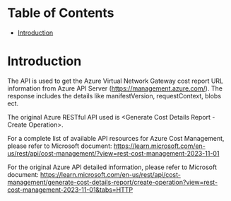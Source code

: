 # Table of Contents
- [Introduction](#introduction)


# Introduction <a name="introduction"></a>
The API is used to get the Azure Virtual Network Gateway cost report URL information from Azure API Server (https://management.azure.com/). The response includes the details like manifestVersion, requestContext, blobs ect.



The original Azure RESTful API used is <Generate Cost Details Report - Create Operation>. 



For a complete list of available API resources for Azure Cost Management, please refer to Microsoft document: https://learn.microsoft.com/en-us/rest/api/cost-management/?view=rest-cost-management-2023-11-01

For the original Azure API detailed information, please refer to Microsoft document: https://learn.microsoft.com/en-us/rest/api/cost-management/generate-cost-details-report/create-operation?view=rest-cost-management-2023-11-01&tabs=HTTP